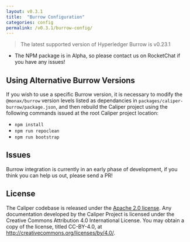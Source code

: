 ```yaml
---
layout: v0.3.1
title:  "Burrow Configuration"
categories: config
permalink: /v0.3.1/burrow-config/
---
```


> The latest supported version of Hyperledger Burrow is v0.23.1

* The NPM package is in Alpha, so please contact us on RocketChat if you have any issues!

## Using Alternative Burrow Versions
If you wish to use a specific Burrow version, it is necessary to modify the `@monax/burrow` version levels listed as dependancies in `packages/caliper-burrow/package.json`, and then rebuild the Caliper project using the following commands issued at the root Caliper project location:

- `npm install`
- `npm run repoclean`
- `npm run bootstrap`

## Issues

Burrow integration is currently in an early phase of development, if you think you can help us out, please send a PR!

## License
The Caliper codebase is released under the [Apache 2.0 license](./LICENSE.md). Any documentation developed by the Caliper Project is licensed under the Creative Commons Attribution 4.0 International License. You may obtain a copy of the license, titled CC-BY-4.0, at http://creativecommons.org/licenses/by/4.0/.
